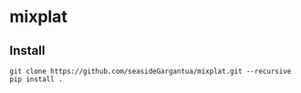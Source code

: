 # mixplat
## Install
```
git clone https://github.com/seasideGargantua/mixplat.git --recursive
pip install .
```
